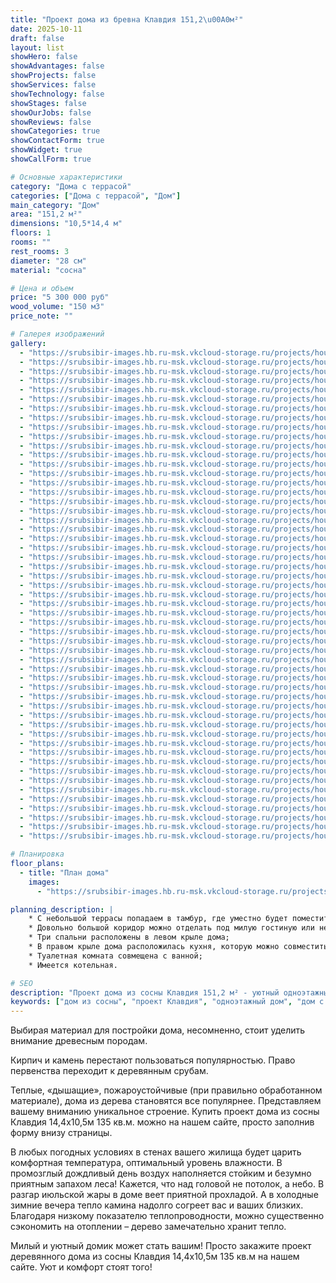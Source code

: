 ```yaml
---
title: "Проект дома из бревна Клавдия 151,2\u00A0м²"
date: 2025-10-11
draft: false
layout: list
showHero: false
showAdvantages: false
showProjects: false
showServices: false
showTechnology: false
showStages: false
showOurJobs: false
showReviews: false
showCategories: true
showContactForm: true
showWidget: true
showCallForm: true

# Основные характеристики
category: "Дома с террасой"
categories: ["Дома с террасой", "Дом"]
main_category: "Дом"
area: "151,2 м²"
dimensions: "10,5*14,4 м"
floors: 1
rooms: ""
rest_rooms: 3
diameter: "28 см"
material: "сосна"

# Цена и объем
price: "5 300 000 руб"
wood_volume: "150 м3"
price_note: ""

# Галерея изображений
gallery:
  - "https://srubsibir-images.hb.ru-msk.vkcloud-storage.ru/projects/houses/klavdia-151/klavdia-151-1.jpg"
  - "https://srubsibir-images.hb.ru-msk.vkcloud-storage.ru/projects/houses/klavdia-151/klavdia-151-2.jpg"
  - "https://srubsibir-images.hb.ru-msk.vkcloud-storage.ru/projects/houses/klavdia-151/klavdia-151-3.jpg"
  - "https://srubsibir-images.hb.ru-msk.vkcloud-storage.ru/projects/houses/klavdia-151/klavdia-151-4.jpg"
  - "https://srubsibir-images.hb.ru-msk.vkcloud-storage.ru/projects/houses/klavdia-151/klavdia-151-5.jpg"
  - "https://srubsibir-images.hb.ru-msk.vkcloud-storage.ru/projects/houses/klavdia-151/klavdia-151-6.jpg"
  - "https://srubsibir-images.hb.ru-msk.vkcloud-storage.ru/projects/houses/klavdia-151/klavdia-151-7.jpg"
  - "https://srubsibir-images.hb.ru-msk.vkcloud-storage.ru/projects/houses/klavdia-151/klavdia-151-8.jpg"
  - "https://srubsibir-images.hb.ru-msk.vkcloud-storage.ru/projects/houses/klavdia-151/klavdia-151-9.jpg"
  - "https://srubsibir-images.hb.ru-msk.vkcloud-storage.ru/projects/houses/klavdia-151/klavdia-151-10.jpg"
  - "https://srubsibir-images.hb.ru-msk.vkcloud-storage.ru/projects/houses/klavdia-151/klavdia-151-11.jpg"
  - "https://srubsibir-images.hb.ru-msk.vkcloud-storage.ru/projects/houses/klavdia-151/klavdia-151-12.jpg"
  - "https://srubsibir-images.hb.ru-msk.vkcloud-storage.ru/projects/houses/klavdia-151/klavdia-151-13.jpg"
  - "https://srubsibir-images.hb.ru-msk.vkcloud-storage.ru/projects/houses/klavdia-151/klavdia-151-14.jpg"
  - "https://srubsibir-images.hb.ru-msk.vkcloud-storage.ru/projects/houses/klavdia-151/klavdia-151-15.jpg"
  - "https://srubsibir-images.hb.ru-msk.vkcloud-storage.ru/projects/houses/klavdia-151/klavdia-151-16.jpg"
  - "https://srubsibir-images.hb.ru-msk.vkcloud-storage.ru/projects/houses/klavdia-151/klavdia-151-17.jpg"
  - "https://srubsibir-images.hb.ru-msk.vkcloud-storage.ru/projects/houses/klavdia-151/klavdia-151-18.jpg"
  - "https://srubsibir-images.hb.ru-msk.vkcloud-storage.ru/projects/houses/klavdia-151/klavdia-151-19.jpg"
  - "https://srubsibir-images.hb.ru-msk.vkcloud-storage.ru/projects/houses/klavdia-151/klavdia-151-20.jpg"
  - "https://srubsibir-images.hb.ru-msk.vkcloud-storage.ru/projects/houses/klavdia-151/klavdia-151-21.jpg"
  - "https://srubsibir-images.hb.ru-msk.vkcloud-storage.ru/projects/houses/klavdia-151/klavdia-151-22.jpg"
  - "https://srubsibir-images.hb.ru-msk.vkcloud-storage.ru/projects/houses/klavdia-151/klavdia-151-23.jpg"
  - "https://srubsibir-images.hb.ru-msk.vkcloud-storage.ru/projects/houses/klavdia-151/klavdia-151-24.jpg"
  - "https://srubsibir-images.hb.ru-msk.vkcloud-storage.ru/projects/houses/klavdia-151/klavdia-151-25.jpg"
  - "https://srubsibir-images.hb.ru-msk.vkcloud-storage.ru/projects/houses/klavdia-151/klavdia-151-26.jpg"
  - "https://srubsibir-images.hb.ru-msk.vkcloud-storage.ru/projects/houses/klavdia-151/klavdia-151-27.jpg"
  - "https://srubsibir-images.hb.ru-msk.vkcloud-storage.ru/projects/houses/klavdia-151/klavdia-151-28.jpg"
  - "https://srubsibir-images.hb.ru-msk.vkcloud-storage.ru/projects/houses/klavdia-151/klavdia-151-29.jpg"
  - "https://srubsibir-images.hb.ru-msk.vkcloud-storage.ru/projects/houses/klavdia-151/klavdia-151-30.jpg"
  - "https://srubsibir-images.hb.ru-msk.vkcloud-storage.ru/projects/houses/klavdia-151/klavdia-151-31.jpg"
  - "https://srubsibir-images.hb.ru-msk.vkcloud-storage.ru/projects/houses/klavdia-151/klavdia-151-32.jpg"
  - "https://srubsibir-images.hb.ru-msk.vkcloud-storage.ru/projects/houses/klavdia-151/klavdia-151-33.jpg"
  - "https://srubsibir-images.hb.ru-msk.vkcloud-storage.ru/projects/houses/klavdia-151/klavdia-151-34.jpg"
  - "https://srubsibir-images.hb.ru-msk.vkcloud-storage.ru/projects/houses/klavdia-151/klavdia-151-35.jpg"
  - "https://srubsibir-images.hb.ru-msk.vkcloud-storage.ru/projects/houses/klavdia-151/klavdia-151-36.jpg"
  - "https://srubsibir-images.hb.ru-msk.vkcloud-storage.ru/projects/houses/klavdia-151/klavdia-151-37.jpg"
  - "https://srubsibir-images.hb.ru-msk.vkcloud-storage.ru/projects/houses/klavdia-151/klavdia-151-38.jpg"
  - "https://srubsibir-images.hb.ru-msk.vkcloud-storage.ru/projects/houses/klavdia-151/klavdia-151-39.jpg"
  - "https://srubsibir-images.hb.ru-msk.vkcloud-storage.ru/projects/houses/klavdia-151/klavdia-151-40.jpg"
  - "https://srubsibir-images.hb.ru-msk.vkcloud-storage.ru/projects/houses/klavdia-151/klavdia-151-41.jpg"
  - "https://srubsibir-images.hb.ru-msk.vkcloud-storage.ru/projects/houses/klavdia-151/klavdia-151-42.jpg"
  - "https://srubsibir-images.hb.ru-msk.vkcloud-storage.ru/projects/houses/klavdia-151/klavdia-151-43.jpg"
  - "https://srubsibir-images.hb.ru-msk.vkcloud-storage.ru/projects/houses/klavdia-151/klavdia-151-44.jpg"
  - "https://srubsibir-images.hb.ru-msk.vkcloud-storage.ru/projects/houses/klavdia-151/klavdia-151-45.jpg"
  - "https://srubsibir-images.hb.ru-msk.vkcloud-storage.ru/projects/houses/klavdia-151/klavdia-151-46.jpg"
  - "https://srubsibir-images.hb.ru-msk.vkcloud-storage.ru/projects/houses/klavdia-151/klavdia-151-47.jpg"
  - "https://srubsibir-images.hb.ru-msk.vkcloud-storage.ru/projects/houses/klavdia-151/klavdia-151-48.jpg"
  - "https://srubsibir-images.hb.ru-msk.vkcloud-storage.ru/projects/houses/klavdia-151/klavdia-151-49.jpg"
  - "https://srubsibir-images.hb.ru-msk.vkcloud-storage.ru/projects/houses/klavdia-151/klavdia-151-50.jpg"
  - "https://srubsibir-images.hb.ru-msk.vkcloud-storage.ru/projects/houses/klavdia-151/klavdia-151-51.jpg"
  - "https://srubsibir-images.hb.ru-msk.vkcloud-storage.ru/projects/houses/klavdia-151/klavdia-151-52.jpg"
  - "https://srubsibir-images.hb.ru-msk.vkcloud-storage.ru/projects/houses/klavdia-151/klavdia-151-53.jpg"

# Планировка
floor_plans:
  - title: "План дома"
    images:
      - "https://srubsibir-images.hb.ru-msk.vkcloud-storage.ru/projects/houses/klavdia-151/klavdia-151-7.jpg"

planning_description: |
    * С небольшой террасы попадаем в тамбур, где уместно будет поместить скамейку и вешалку;
    * Довольно большой коридор можно отделать под милую гостиную или небольшую комнату отдыха;
    * Три спальни расположены в левом крыле дома;
    * В правом крыле дома расположилась кухня, которую можно совместить с гостиной или столовой;
    * Туалетная комната совмещена с ванной;
    * Имеется котельная.

# SEO
description: "Проект дома из сосны Клавдия 151,2 м² - уютный одноэтажный дом с террасой. 3 комнаты отдыха, диаметр бревна 28 см. Теплый и комфортный деревянный дом."
keywords: ["дом из сосны", "проект Клавдия", "одноэтажный дом", "дом с террасой", "дом 151 м²", "деревянный дом", "дом из бревна"]
---
```


Выбирая материал для постройки дома, несомненно, стоит уделить внимание древесным породам.

Кирпич и камень перестают пользоваться популярностью. Право первенства переходит к деревянным срубам.

Теплые, «дышащие», пожароустойчивые (при правильно обработанном материале), дома из дерева становятся все популярнее. Представляем вашему вниманию уникальное строение. Купить проект дома из сосны Клавдия 14,4х10,5м 135 кв.м. можно на нашем сайте, просто заполнив форму внизу страницы.

В любых погодных условиях в стенах вашего жилища будет царить комфортная температура, оптимальный уровень влажности. В промозглый дождливый день воздух наполняется стойким и безумно приятным запахом леса! Кажется, что над головой не потолок, а небо. В разгар июльской жары в доме веет приятной прохладой. А в холодные зимние вечера тепло камина надолго согреет вас и ваших близких. Благодаря низкому показателю теплопроводности, можно существенно сэкономить на отоплении – дерево замечательно хранит тепло.

Милый и уютный домик может стать вашим! Просто закажите проект деревянного дома из сосны Клавдия 14,4х10,5м 135 кв.м на нашем сайте. Уют и комфорт стоят того!